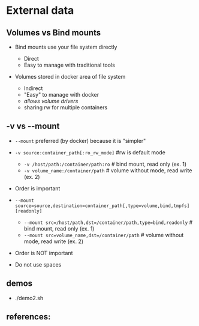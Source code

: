 # External data

## Volumes vs Bind mounts
 - Bind mounts use your file system directly
   - Direct
   - Easy to manage with traditional tools

 - Volumes stored in docker area of file system
   - Indirect
   - "Easy" to manage with docker
   - *allows volume drivers*
   - sharing rw for multiple containers


## -v vs --mount

 - `--mount` preferred (by docker) because it is "simpler"

 - `-v source:container_path[:ro_rw_mode]` #rw is default mode
     - `-v /host/path:/container/path:ro`  # bind mount, read only (ex. 1)
     - `-v volume_name:/container/path` # volume without mode, read write (ex. 2)
 - Order is important


 - `--mount source=source,destination=container_path[,type=volume,bind,tmpfs][readonly]`
     - `--mount src=/host/path,dst=/container/path,type=bind,readonly`  # bind mount, read only (ex. 1)
     - `--mount src=volume_name,dst=/container/path`  # volume without mode, read write (ex. 2)
 - Order is NOT important
 - Do not use spaces


## demos
 - ./demo2.sh


## references:
[1]: https://docs.docker.com/storage/volumes/
[2]: https://docs.docker.com/storage/bind-mounts/



